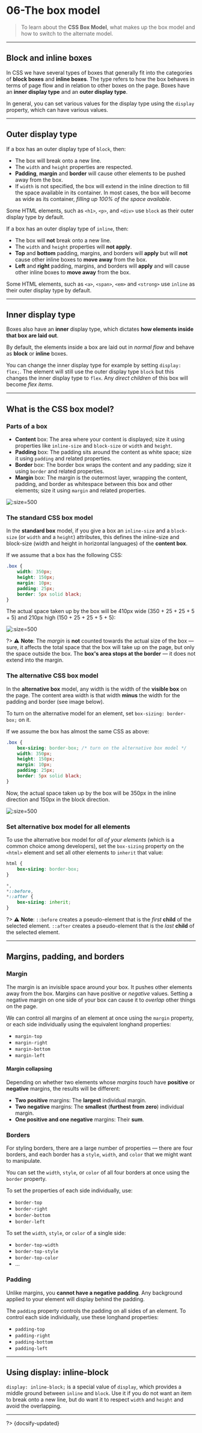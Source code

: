 # 06-The box model

>  To learn about the **CSS Box Model**, what makes up the box model and how to switch to the alternate model.

---

## Block and inline boxes

In CSS we have several types of boxes that generally fit into the categories of **block boxes** and **inline boxes**. The type refers to how the box behaves in terms of page flow and in relation to other boxes on the page. Boxes have an **inner display type** and an **outer display type**.

In general, you can set various values for the display type using the `display` property, which can have various values.

---

## Outer display type

If a box has an outer display type of `block`, then:

- The box will break onto a new line.
- The `width` and `height` properties are respected.
- **Padding**, **margin** and **border** will cause other elements to be pushed away from the box.
- If `width` is not specified, the box will extend in the inline direction to fill the space available in its container. In most cases, the box will become as wide as its container, *filling up 100% of the space available*.

Some HTML elements, such as `<h1>`, `<p>`, and `<div>` use `block` as their outer display type by default.

If a box has an outer display type of `inline`, then:

- The box will **not** break onto a new line.
- The `width` and `height` properties will **not apply**.
- **Top** and **bottom** padding, margins, and borders will **apply** but will **not** cause other inline boxes to **move away** from the box.
- **Left** and **right** padding, margins, and borders will **apply** and will cause other inline boxes to **move away** from the box.

Some HTML elements, such as `<a>`, `<span>`, `<em>` and `<strong>` use `inline` as their outer display type by default.

---

## Inner display type

Boxes also have an **inner** display type, which dictates **how elements inside that box are laid out**.

By default, the elements inside a box are laid out in *normal flow* and behave as **block** or **inline** boxes.

You can change the inner display type for example by setting `display: flex;`. The element will still use the outer display type `block` but this changes the inner display type to `flex`. Any *direct children* of this box will become *flex items*.

---

## What is the CSS box model?

### Parts of a box

- **Content** box: The area where your content is displayed; size it using properties like `inline-size` and `block-size` or `width` and `height`.
- **Padding** box: The padding sits around the content as white space; size it using `padding` and related properties.
- **Border** box: The border box wraps the content and any padding; size it using `border` and related properties.
- **Margin** box: The margin is the outermost layer, wrapping the content, padding, and border as whitespace between this box and other elements; size it using `margin` and related properties.

![](../_assets/_images/box-model.png ':size=500')

### The standard CSS box model

In the **standard box** model, if you give a box an `inline-size` and a `block-size` (or `width` and a `height`) attributes, this defines the inline-size and block-size (width and height in horizontal languages) of the **content box**.

If we assume that a box has the following CSS:

```css
.box {
    width: 350px;
    height: 150px;
    margin: 10px;
    padding: 25px;
    border: 5px solid black;
}
```

The actual space taken up by the box will be 410px wide (350 + 25 + 25 + 5 + 5) and 210px high (150 + 25 + 25 + 5 + 5):

![](../_assets/_images/standard-box-model.png ':size=500')

?> ⚠️ **Note**: The *margin* is **not** counted towards the actual size of the box — sure, it affects the total space that the box will take up on the page, but only the space outside the box. The **box's area stops at the border** — it does not extend into the margin.

### The alternative CSS box model

In the **alternative box** model, any width is the width of the **visible box** on the page. The content area width is that width **minus** the width for the padding and border (see image below).

To turn on the alternative model for an element, set `box-sizing: border-box;` on it.

If we assume the box has almost the same CSS as above:

```css
.box {
    box-sizing: border-box; /* turn on the alternative box model */
    width: 350px;
    height: 150px;
    margin: 10px;
    padding: 25px;
    border: 5px solid black;
}
```

Now, the actual space taken up by the box will be 350px in the inline direction and 150px in the block direction.

![](../_assets/_images/alternate-box-model.png ':size=500')

### Set alternative box model for all elements

To use the alternative box model for *all of your elements* (which is a common choice among developers), set the `box-sizing` property on the `<html>` element and set all other elements to `inherit` that value:

```css
html {
    box-sizing: border-box;
}

*,
*::before,
*::after {
    box-sizing: inherit;
}
```

?> ⚠️ **Note**: `::before` creates a pseudo-element that is the *first* **child** of the selected element. `::after` creates a pseudo-element that is the *last* **child** of the selected element.

---

## Margins, padding, and borders

### Margin

The margin is an invisible space around your box. It pushes other elements away from the box. Margins can have positive or *negative* values. Setting a negative margin on one side of your box can cause it to *overlap* other things on the page.

We can control all margins of an element at once using the `margin` property, or each side individually using the equivalent longhand properties:

- `margin-top`
- `margin-right`
- `margin-bottom`
- `margin-left`

#### Margin collapsing

Depending on whether two elements whose *margins touch* have **positive** or **negative** margins, the results will be different:

- **Two positive** margins: The **largest** individual margin.
- **Two negative** margins: The **smallest** (**furthest from zero**) individual margin.
- **One positive and one negative** margins: Their **sum**.

### Borders

For styling borders, there are a large number of properties — there are four borders, and each border has a `style`, `width`, and `color` that we might want to manipulate.

You can set the `width`, `style`, or `color` of all four borders at once using the `border` property.

To set the properties of each side individually, use:

- `border-top`
- `border-right`
- `border-bottom`
- `border-left`

To set the `width`, `style`, or `color` of a single side:

- `border-top-width`
- `border-top-style`
- `border-top-color`
- ...

### Padding

Unlike margins, you **cannot have a negative padding**. Any background applied to your element will display behind the padding.

The `padding` property controls the padding on all sides of an element. To control each side individually, use these longhand properties:

- `padding-top`
- `padding-right`
- `padding-bottom`
- `padding-left`

---

## Using display: inline-block

`display: inline-block;` is a special value of `display`, which provides a middle ground between `inline` and `block`. Use it if you do not want an item to break onto a new line, but do want it to respect `width` and `height` and avoid the overlapping.



---

?> {docsify-updated}
